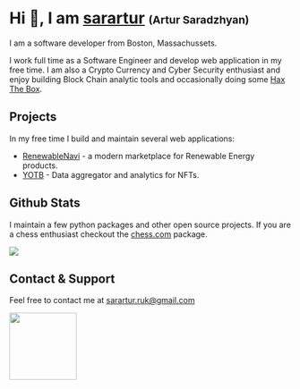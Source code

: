 # Hi :wave:, I am [sarartur](https://github.com/sarartur) <span style="font-size:1.2rem">(Artur Saradzhyan)</span>

I am a software developer from Boston, Massachussets.

I work full time as a Software Engineer and develop web application in my free time. I am also a Crypto Currency and Cyber Security enthusiast and enjoy building Block Chain analytic tools and occasionally doing some [Hax The Box](https://app.hackthebox.com/users/354140).

## Projects
In my free time I build and maintain several web applications:
- [RenewableNavi](https://renewablenavi.com/) - a modern marketplace for Renewable Energy products.
- [YOTB](https://yotb.io/collections/categories/banners) - Data aggregator and analytics for NFTs.
 
## Github Stats

I maintain a few python packages and other open source projects. If you are a chess enthusiast checkout the [chess.com](https://github.com/sarartur/sarartur/edit/chess.com) package.

<div width="100%" dir="auto">
<a href="https://github.com/anuraghazra/github-readme-stats">
  <img src="https://github-readme-stats.vercel.app/api?username=sarartur&show_icons=true&theme=onedark&count_private=true&hide=prs,issues,contribs" />
</a>
</div>
 
## Contact & Support
Feel free to contact me at [sarartur.ruk@gmail.com](#)

<a href="https://www.buymeacoffee.com/sararturruc">
<img width=120 src="https://camo.githubusercontent.com/28aae05a0fba45679e8e27d90609601e249b64a5fe30dfef05495de4f4e318d4/68747470733a2f2f63646e2e6275796d6561636f666665652e636f6d2f627574746f6e732f76322f64656661756c742d79656c6c6f772e706e67">
<a>
